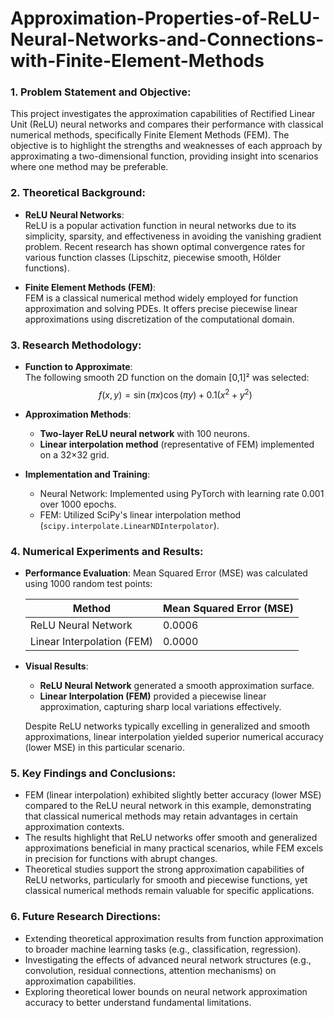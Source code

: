 # Approximation-Properties-of-ReLU-Neural-Networks-and-Connections-with-Finite-Element-Methods

### 1. Problem Statement and Objective:
This project investigates the approximation capabilities of Rectified Linear Unit (ReLU) neural networks and compares their performance with classical numerical methods, specifically Finite Element Methods (FEM). The objective is to highlight the strengths and weaknesses of each approach by approximating a two-dimensional function, providing insight into scenarios where one method may be preferable.

### 2. Theoretical Background:
- **ReLU Neural Networks**:  
  ReLU is a popular activation function in neural networks due to its simplicity, sparsity, and effectiveness in avoiding the vanishing gradient problem. Recent research has shown optimal convergence rates for various function classes (Lipschitz, piecewise smooth, Hölder functions).

- **Finite Element Methods (FEM)**:  
  FEM is a classical numerical method widely employed for function approximation and solving PDEs. It offers precise piecewise linear approximations using discretization of the computational domain.

### 3. Research Methodology:
- **Function to Approximate**:  
  The following smooth 2D function on the domain [0,1]² was selected:
  $$
  f(x,y) = \sin(\pi x)\cos(\pi y) + 0.1(x^2+y^2)
  $$

- **Approximation Methods**:
  - **Two-layer ReLU neural network** with 100 neurons.
  - **Linear interpolation method** (representative of FEM) implemented on a 32×32 grid.

- **Implementation and Training**:
  - Neural Network: Implemented using PyTorch with learning rate 0.001 over 1000 epochs.
  - FEM: Utilized SciPy's linear interpolation method (`scipy.interpolate.LinearNDInterpolator`).

### 4. Numerical Experiments and Results:
- **Performance Evaluation**:
  Mean Squared Error (MSE) was calculated using 1000 random test points:

  | Method                    | Mean Squared Error (MSE) |
  |---------------------------|--------------------------|
  | ReLU Neural Network       | 0.0006                   |
  | Linear Interpolation (FEM)| 0.0000                   |

- **Visual Results**:
  - **ReLU Neural Network** generated a smooth approximation surface.
  - **Linear Interpolation (FEM)** provided a piecewise linear approximation, capturing sharp local variations effectively.

  Despite ReLU networks typically excelling in generalized and smooth approximations, linear interpolation yielded superior numerical accuracy (lower MSE) in this particular scenario.

### 5. Key Findings and Conclusions:
- FEM (linear interpolation) exhibited slightly better accuracy (lower MSE) compared to the ReLU neural network in this example, demonstrating that classical numerical methods may retain advantages in certain approximation contexts.
- The results highlight that ReLU networks offer smooth and generalized approximations beneficial in many practical scenarios, while FEM excels in precision for functions with abrupt changes.
- Theoretical studies support the strong approximation capabilities of ReLU networks, particularly for smooth and piecewise functions, yet classical numerical methods remain valuable for specific applications.

### 6. Future Research Directions:
- Extending theoretical approximation results from function approximation to broader machine learning tasks (e.g., classification, regression).
- Investigating the effects of advanced neural network structures (e.g., convolution, residual connections, attention mechanisms) on approximation capabilities.
- Exploring theoretical lower bounds on neural network approximation accuracy to better understand fundamental limitations.

